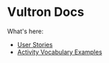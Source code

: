 # Vultron Docs

What's here:
- [User Stories](/docs/topics/user_stories/)
- [Activity Vocabulary Examples](/doc/examples/)

